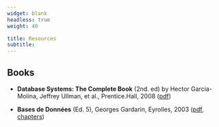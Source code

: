 ```yaml
---
widget: blank
headless: true
weight: 40

title: Resources
subtitle:
---
```



## Books

* **Database Systems: The Complete Book** (2nd. ed) by Hector Garcia-Molina, Jeffrey Ullman, et al., Prentice.Hall, 2008 ([pdf](https://people.inf.elte.hu/miiqaai/elektroModulatorDva.pdf))

* **Bases de Données** (Ed. 5), Georges Gardarin,  Eyrolles, 2003 ([pdf](http://georges.gardarin.free.fr/Livre_BD_Contenu/XX-TotalBD.pdf), [chapters](http://georges.gardarin.free.fr/Livre_BD.htm))
